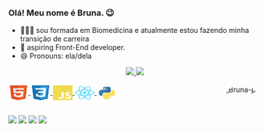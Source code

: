 ### Olá! Meu nome é Bruna. 😉

- 👩🏻‍🎓 sou formada em Biomedicina e atualmente estou fazendo minha transição de carreira
- 💙 aspiring Front-End developer.
- 😄 Pronouns: ela/dela

<div align="center">
  <a href="https://github.com/brwuna">
  <img height="180em" src="https://github-readme-stats.vercel.app/api?username=brwuna&show_icons=true&theme=radical&include_all_commits=true&count_private=true"/>
  <img height="180em" src="https://github-readme-stats.vercel.app/api/top-langs/?username=brwuna&layout=compact&langs_count=7&theme=radical"/>
</div>
  
<div style="display: inline_block"><br>
  <img align="center" alt="Bruna-HTML" height="30" width="40" src="https://raw.githubusercontent.com/devicons/devicon/master/icons/html5/html5-original.svg">
  <img align="center" alt="Bruna-CSS" height="30" width="40" src="https://raw.githubusercontent.com/devicons/devicon/master/icons/css3/css3-original.svg">
  <img align="center" alt="Bruna-Js" height="30" width="40" src="https://raw.githubusercontent.com/devicons/devicon/master/icons/javascript/javascript-plain.svg">
  <img align="center" alt="Bruna-React" height="30" width="40" src="https://raw.githubusercontent.com/devicons/devicon/master/icons/react/react-original.svg">
  <img align="center" alt="Bruna-Python" height="30" width="40" src="https://raw.githubusercontent.com/devicons/devicon/master/icons/python/python-original.svg">
  <img align="right" alt="Bruna-pic" height="170" style="border-radius:50px;" src="https://i.pinimg.com/originals/d3/94/e8/d394e891583a2623c174e5b4429e44bb.jpg">
</div>
  
##
 
<div> 
  <a href="https://instagram.com/b.rwuna" target="_blank"><img src="https://img.shields.io/badge/-Instagram-%23E4405F?style=for-the-badge&logo=instagram&logoColor=white" target="_blank"></a>
 <a href="discordapp.com/users/bruna#2604" target="_blank"><img src="https://img.shields.io/badge/Discord-7289DA?style=for-the-badge&logo=discord&logoColor=white" target="_blank"></a> 
  <a href = "mailto:bruuna.n97@gmail.com"><img src="https://img.shields.io/badge/-Gmail-%23333?style=for-the-badge&logo=gmail&logoColor=white" target="_blank"></a>
  <a href="https://www.linkedin.com/in/bruna-nascimento-1ba53a239/" target="_blank"><img src="https://img.shields.io/badge/-LinkedIn-%230077B5?style=for-the-badge&logo=linkedin&logoColor=white" target="_blank"></a>
 </div>

 
